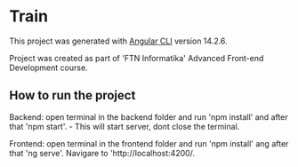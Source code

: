 # Train

This project was generated with [Angular CLI](https://github.com/angular/angular-cli) version 14.2.6.

Project was created as part of 'FTN Informatika' Advanced Front-end Development course.

## How to run the project

Backend: open terminal in the backend folder and run 'npm install' and after that 'npm start'. - This will start server, dont close the terminal.

Frontend: open terminal in the frontend folder and run 'npm install' ang after that 'ng serve'. Navigare to 'http://localhost:4200/.
